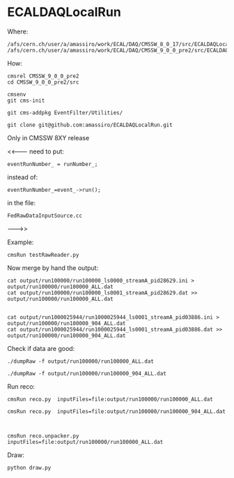 # ECALDAQLocalRun


Where:

    /afs/cern.ch/user/a/amassiro/work/ECAL/DAQ/CMSSW_8_0_17/src/ECALDAQLocalRun
    /afs/cern.ch/user/a/amassiro/work/ECAL/DAQ/CMSSW_9_0_0_pre2/src/ECALDAQLocalRun
    
How:

    cmsrel CMSSW_9_0_0_pre2
    cd CMSSW_9_0_0_pre2/src
    
    cmsenv
    git cms-init
    
    git cms-addpkg EventFilter/Utilities/
    
    git clone git@github.com:amassiro/ECALDAQLocalRun.git

    

Only in CMSSW 8XY release

<<---
need to put:

    eventRunNumber_ = runNumber_;

instead of:

    eventRunNumber_=event_->run();

in the file:

    FedRawDataInputSource.cc

--->>


Example:

    cmsRun testRawReader.py


Now merge by hand the output:

    cat output/run100000/run100000_ls0000_streamA_pid28629.ini > output/run100000/run100000_ALL.dat
    cat output/run100000/run100000_ls0001_streamA_pid28629.dat >> output/run100000/run100000_ALL.dat

    
    cat output/run1000025944/run1000025944_ls0001_streamA_pid03886.ini > output/run100000/run100000_904_ALL.dat
    cat output/run1000025944/run1000025944_ls0001_streamA_pid03886.dat >> output/run100000/run100000_904_ALL.dat

    
    
Check if data are good:

    ./dumpRaw -f output/run100000/run100000_ALL.dat
    
    ./dumpRaw -f output/run100000/run100000_904_ALL.dat
    

Run reco:

    cmsRun reco.py  inputFiles=file:output/run100000/run100000_ALL.dat

    cmsRun reco.py  inputFiles=file:output/run100000/run100000_904_ALL.dat
    


    cmsRun reco.unpacker.py  inputFiles=file:output/run100000/run100000_ALL.dat
    

    
Draw:

    python draw.py
